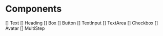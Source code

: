 # Components

[] Text
[] Heading
[] Box
[] Button
[] TextInput
[] TextArea
[] Checkbox
[] Avatar
[] MultiStep

